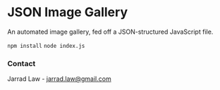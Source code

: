 # JSON Image Gallery

An automated image gallery, fed off a JSON-structured JavaScript file.

`npm install`
`node index.js`

### Contact
Jarrad Law - jarrad.law@gmail.com
